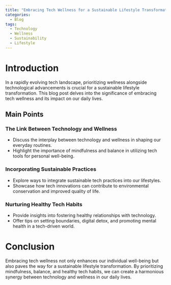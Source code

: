 ```yaml
---
title: "Embracing Tech Wellness for a Sustainable Lifestyle Transformation"
categories:
  - Blog
tags:
  - Technology
  - Wellness
  - Sustainability
  - Lifestyle
---
```


# Introduction
In a rapidly evolving tech landscape, prioritizing wellness alongside technological advancements is crucial for a sustainable lifestyle transformation. This blog post delves into the significance of embracing tech wellness and its impact on our daily lives.

## Main Points
### The Link Between Technology and Wellness
- Discuss the interplay between technology and wellness in shaping our everyday routines.
- Highlight the importance of mindfulness and balance in utilizing tech tools for personal well-being.

### Incorporating Sustainable Practices
- Explore ways to integrate sustainable tech practices into our lifestyles.
- Showcase how tech innovations can contribute to environmental conservation and improved quality of life.

### Nurturing Healthy Tech Habits
- Provide insights into fostering healthy relationships with technology.
- Offer tips on setting boundaries, digital detox, and promoting mental health in a tech-driven world.

# Conclusion
Embracing tech wellness not only enhances our individual well-being but also paves the way for a sustainable lifestyle transformation. By prioritizing mindfulness, balance, and healthy tech habits, we can create a harmonious synergy between technology and wellness in our daily lives.
